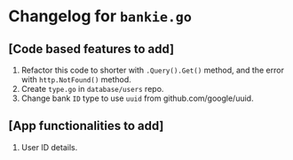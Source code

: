 # Changelog for `bankie.go`

## [Code based features to add]
1. Refactor this code to shorter with `.Query().Get()` method, and the error with `http.NotFound()` method.
2. Create `type.go` in `database/users` repo.
3. Change bank `ID` type to use `uuid` from github.com/google/uuid.

## [App functionalities to add]
1. User ID details.